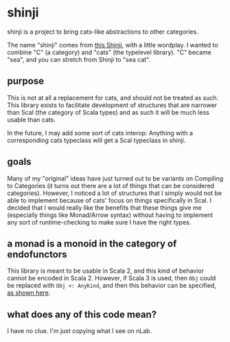 # shinji

shinji is a project to bring cats-like abstractions to other categories.

The name "shinji" comes from
[this Shinji](https://neutronized.fandom.com/wiki/Shinji), with a little
wordplay. I wanted to combine "C" (a category) and "cats" (the typelevel
library). "C" became "sea", and you can stretch from Shinji to "sea cat".

## purpose

This is not at all a replacement for cats, and should not be treated as such.
This library exists to facilitate development of structures that are narrower
than Scal (the category of Scala types) and as such it will be much less usable
than cats.

In the future, I may add some sort of cats interop: Anything with a
corresponding cats typeclass will get a Scal typeclass in shinji.

## goals

Many of my "original" ideas have just turned out to be variants on Compiling
to Categories (it turns out there are a lot of things that can be considered
categories). However, I noticed a lot of structures that I simply would not
be able to implement because of cats' focus on things specifically in Scal.
I decided that I would really like the benefits that these things give me
(especially things like Monad/Arrow syntax) without having to implement any
sort of runtime-checking to make sure I have the right types.

## a monad is a monoid in the category of endofunctors

This library is meant to be usable in Scala 2, and this kind of behavior cannot
be encoded in Scala 2. However, if Scala 3 is used, then `Obj` could be
replaced with `Obj <: AnyKind`, and then this behavior can be specified,
[as shown here](https://gist.github.com/s5bug/dc9b765ee2ba11cab3d7bcfc2a0a44dc).

## what does any of this code mean?

I have no clue. I'm just copying what I see on nLab.
